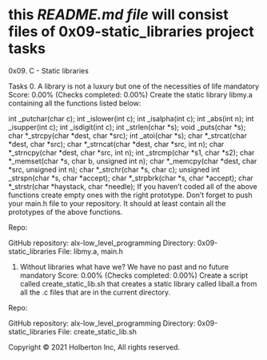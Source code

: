 # this _README.md file_ will consist files of **0x09-static_libraries** project tasks 

0x09. C - Static libraries

Tasks
0. A library is not a luxury but one of the necessities of life
mandatory
Score: 0.00% (Checks completed: 0.00%)
Create the static library libmy.a containing all the functions listed below:

int _putchar(char c);
int _islower(int c);
int _isalpha(int c);
int _abs(int n);
int _isupper(int c);
int _isdigit(int c);
int _strlen(char *s);
void _puts(char *s);
char *_strcpy(char *dest, char *src);
int _atoi(char *s);
char *_strcat(char *dest, char *src);
char *_strncat(char *dest, char *src, int n);
char *_strncpy(char *dest, char *src, int n);
int _strcmp(char *s1, char *s2);
char *_memset(char *s, char b, unsigned int n);
char *_memcpy(char *dest, char *src, unsigned int n);
char *_strchr(char *s, char c);
unsigned int _strspn(char *s, char *accept);
char *_strpbrk(char *s, char *accept);
char *_strstr(char *haystack, char *needle);
If you haven’t coded all of the above functions create empty ones with the right prototype.
Don’t forget to push your main.h file to your repository. It should at least contain all the prototypes of the above functions.


Repo:

GitHub repository: alx-low_level_programming
Directory: 0x09-static_libraries
File: libmy.a, main.h
   
1. Without libraries what have we? We have no past and no future
mandatory
Score: 0.00% (Checks completed: 0.00%)
Create a script called create_static_lib.sh that creates a static library called liball.a from all the .c files that are in the current directory.


Repo:

GitHub repository: alx-low_level_programming
Directory: 0x09-static_libraries
File: create_static_lib.sh
    
Copyright © 2021 Holberton Inc, All rights reserved.